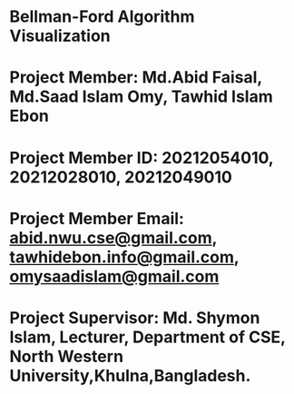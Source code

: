 # Bellman-Ford Algorithm Visualization

# Project Member: Md.Abid Faisal, Md.Saad Islam Omy, Tawhid Islam Ebon

# Project Member ID: 20212054010, 20212028010, 20212049010

# Project Member Email: abid.nwu.cse@gmail.com, tawhidebon.info@gmail.com, omysaadislam@gmail.com

# Project Supervisor: Md. Shymon Islam, Lecturer, Department of CSE, North Western University,Khulna,Bangladesh.
